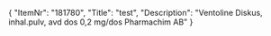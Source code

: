 {
  "ItemNr": "181780",
  "Title": "test",
  "Description": "Ventoline Diskus, inhal.pulv, avd dos 0,2 mg/dos Pharmachim AB"
}